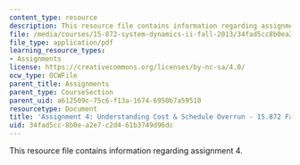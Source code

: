```yaml
---
content_type: resource
description: This resource file contains information regarding assignment 4.
file: /media/courses/15-872-system-dynamics-ii-fall-2013/34fad5cc8b0ea2e7c2d461b3749d96dc_MIT15_872F13_ass4.pdf
file_type: application/pdf
learning_resource_types:
- Assignments
license: https://creativecommons.org/licenses/by-nc-sa/4.0/
ocw_type: OCWFile
parent_title: Assignments
parent_type: CourseSection
parent_uid: a612509c-75c6-f13a-1674-6950b7a59510
resourcetype: Document
title: 'Assignment 4: Understanding Cost & Schedule Overrun - 15.872 Fall 2013'
uid: 34fad5cc-8b0e-a2e7-c2d4-61b3749d96dc
---
```

This resource file contains information regarding assignment 4.